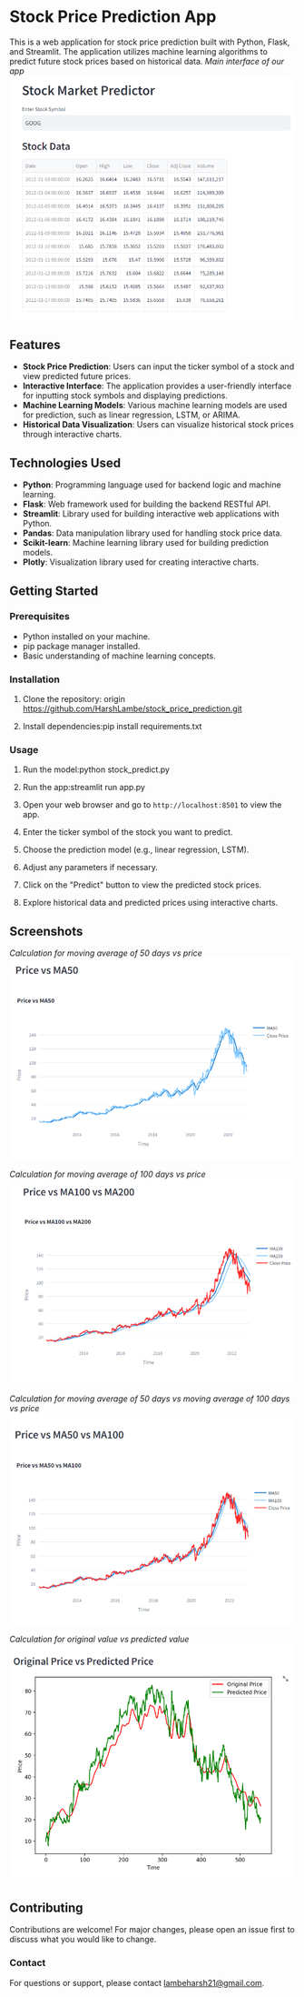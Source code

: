 # Stock Price Prediction App

This is a web application for stock price prediction built with Python, Flask, and Streamlit. The application utilizes machine learning algorithms to predict future stock prices based on historical data.
*Main interface of our app*
![Stock Prediction App](images/main.png) <!-- Replace 'images/app_screenshot.png' with your application screenshot -->

## Features

- **Stock Price Prediction**: Users can input the ticker symbol of a stock and view predicted future prices.
- **Interactive Interface**: The application provides a user-friendly interface for inputting stock symbols and displaying predictions.
- **Machine Learning Models**: Various machine learning models are used for prediction, such as linear regression, LSTM, or ARIMA.
- **Historical Data Visualization**: Users can visualize historical stock prices through interactive charts.

## Technologies Used

- **Python**: Programming language used for backend logic and machine learning.
- **Flask**: Web framework used for building the backend RESTful API.
- **Streamlit**: Library used for building interactive web applications with Python.
- **Pandas**: Data manipulation library used for handling stock price data.
- **Scikit-learn**: Machine learning library used for building prediction models.
- **Plotly**: Visualization library used for creating interactive charts.

## Getting Started

### Prerequisites

- Python installed on your machine.
- pip package manager installed.
- Basic understanding of machine learning concepts.

### Installation

1. Clone the repository: origin https://github.com/HarshLambe/stock_price_prediction.git


2. Install dependencies:pip install requirements.txt


### Usage

1. Run the model:python stock_predict.py
   
2. Run the app:streamlit run app.py

3. Open your web browser and go to `http://localhost:8501` to view the app.

4. Enter the ticker symbol of the stock you want to predict.

5. Choose the prediction model (e.g., linear regression, LSTM).

6. Adjust any parameters if necessary.

7. Click on the "Predict" button to view the predicted stock prices.

8. Explore historical data and predicted prices using interactive charts.

## Screenshots
*Calculation for moving average of 50 days vs price*
![Screenshot 1](images/ma50.png) <!-- Replace 'images/screenshot1.png' with your screenshot -->

*Calculation for moving average of 100 days vs price*
![Screenshot 1](images/ma100.png) 

*Calculation for moving average of 50 days vs moving average of 100 days vs price*
![Screenshot 1](images/pma50.png) 

*Calculation for original value vs predicted value*
![Screenshot 1](images/final.png) 

## Contributing

Contributions are welcome! For major changes, please open an issue first to discuss what you would like to change.


### Contact

For questions or support, please contact [lambeharsh21@gmail.com](mailto:lambeharsh21@gmail.com).




